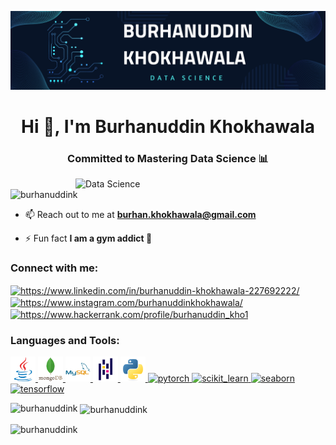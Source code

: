 ![logo](https://github.com/burhanuddink/burhanuddink/blob/main/Github%20Banner.png)
<h1 align="center">Hi 👋, I'm Burhanuddin Khokhawala</h1>
<h3 align="center">Committed to Mastering Data Science 📊</h3>

<img align='right' alt="Data Science" width="400" src="https://miro.medium.com/v2/resize:fit:720/0*tD5kEC2JYcKHH0zO.gif">

<p align="left"> <img src="https://komarev.com/ghpvc/?username=burhanuddink&label=Profile%20views&color=0e75b6&style=flat" alt="burhanuddink" /> </p>

- 📫 Reach out to me at **burhan.khokhawala@gmail.com**

- ⚡ Fun fact **I am a gym addict 💪**

<h3 align="left">Connect with me:</h3>
<p align="left">
<a href="https://linkedin.com/in/https://www.linkedin.com/in/burhanuddin-khokhawala-227692222/" target="blank"><img align="center" src="https://raw.githubusercontent.com/rahuldkjain/github-profile-readme-generator/master/src/images/icons/Social/linked-in-alt.svg" alt="https://www.linkedin.com/in/burhanuddin-khokhawala-227692222/" height="30" width="40" /></a>
<a href="https://instagram.com/https://www.instagram.com/burhanuddinkhokhawala/" target="blank"><img align="center" src="https://raw.githubusercontent.com/rahuldkjain/github-profile-readme-generator/master/src/images/icons/Social/instagram.svg" alt="https://www.instagram.com/burhanuddinkhokhawala/" height="30" width="40" /></a>
<a href="https://www.hackerrank.com/https://www.hackerrank.com/profile/burhanuddin_kho1" target="blank"><img align="center" src="https://raw.githubusercontent.com/rahuldkjain/github-profile-readme-generator/master/src/images/icons/Social/hackerrank.svg" alt="https://www.hackerrank.com/profile/burhanuddin_kho1" height="30" width="40" /></a>
</p>

<h3 align="left">Languages and Tools:</h3>
<p align="left"> <a href="https://www.java.com" target="_blank" rel="noreferrer"> <img src="https://raw.githubusercontent.com/devicons/devicon/master/icons/java/java-original.svg" alt="java" width="40" height="40"/> </a> <a href="https://www.mongodb.com/" target="_blank" rel="noreferrer"> <img src="https://raw.githubusercontent.com/devicons/devicon/master/icons/mongodb/mongodb-original-wordmark.svg" alt="mongodb" width="40" height="40"/> </a> <a href="https://www.mysql.com/" target="_blank" rel="noreferrer"> <img src="https://raw.githubusercontent.com/devicons/devicon/master/icons/mysql/mysql-original-wordmark.svg" alt="mysql" width="40" height="40"/> </a> <a href="https://pandas.pydata.org/" target="_blank" rel="noreferrer"> <img src="https://raw.githubusercontent.com/devicons/devicon/2ae2a900d2f041da66e950e4d48052658d850630/icons/pandas/pandas-original.svg" alt="pandas" width="40" height="40"/> </a> <a href="https://www.python.org" target="_blank" rel="noreferrer"> <img src="https://raw.githubusercontent.com/devicons/devicon/master/icons/python/python-original.svg" alt="python" width="40" height="40"/> </a> <a href="https://pytorch.org/" target="_blank" rel="noreferrer"> <img src="https://www.vectorlogo.zone/logos/pytorch/pytorch-icon.svg" alt="pytorch" width="40" height="40"/> </a> <a href="https://scikit-learn.org/" target="_blank" rel="noreferrer"> <img src="https://upload.wikimedia.org/wikipedia/commons/0/05/Scikit_learn_logo_small.svg" alt="scikit_learn" width="40" height="40"/> </a> <a href="https://seaborn.pydata.org/" target="_blank" rel="noreferrer"> <img src="https://seaborn.pydata.org/_images/logo-mark-lightbg.svg" alt="seaborn" width="40" height="40"/> </a> <a href="https://www.tensorflow.org" target="_blank" rel="noreferrer"> <img src="https://www.vectorlogo.zone/logos/tensorflow/tensorflow-icon.svg" alt="tensorflow" width="40" height="40"/> </a> </p>

<p><img align="left" src="https://github-readme-stats.vercel.app/api/top-langs?username=burhanuddink&show_icons=true&locale=en&layout=compact" alt="burhanuddink" /></p>

<p>&nbsp;<img align="center" src="https://github-readme-stats.vercel.app/api?username=burhanuddink&show_icons=true&locale=en" alt="burhanuddink" /></p>

<p><img align="center" src="https://github-readme-streak-stats.herokuapp.com/?user=burhanuddink&" alt="burhanuddink" /></p>
